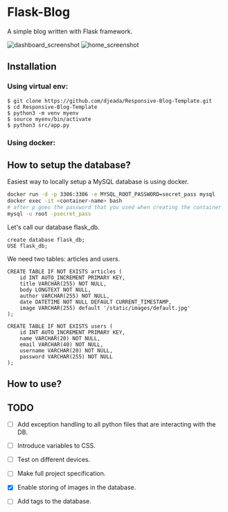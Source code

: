 # Flask-Blog
A simple blog written with Flask framework.

![dashboard_screenshot](https://github.com/djeada/Responsive-Blog-Template/blob/main/resources/dashboard_screenshot.png)
![home_screenshot](https://github.com/djeada/Responsive-Blog-Template/blob/main/resources/home_screenshot.png)


## Installation
 
### Using virtual env:
 
    $ git clone https://github.com/djeada/Responsive-Blog-Template.git
    $ cd Responsive-Blog-Template
    $ python3 -m venv myenv
    $ source myenv/bin/activate
    $ python3 src/app.py

### Using docker:


## How to setup the database?

Easiest way to locally setup a MySQL database is using docker.

```bash
docker run -d -p 3306:3306 -e MYSQL_ROOT_PASSWORD=secret_pass mysql
docker exec -it <container-name> bash
# after p goes the password that you used when creating the container
mysql -u root -psecret_pass
```

Let's call our database flask_db.

```MySQL
create database flask_db;
USE flask_db;
```

We need two tables: articles and users.

```MySQL
CREATE TABLE IF NOT EXISTS articles (
    id INT AUTO_INCREMENT PRIMARY KEY,
    title VARCHAR(255) NOT NULL,
    body LONGTEXT NOT NULL,
    author VARCHAR(255) NOT NULL,
    date DATETIME NOT NULL DEFAULT CURRENT_TIMESTAMP,
    image VARCHAR(255) default '/static/images/default.jpg'
);
```
    
```MySQL
CREATE TABLE IF NOT EXISTS users (
    id INT AUTO_INCREMENT PRIMARY KEY,
    name VARCHAR(20) NOT NULL,
    email VARCHAR(40) NOT NULL,
    username VARCHAR(20) NOT NULL,
    password VARCHAR(255) NOT NULL
);
```


## How to use?


## TODO

- [ ] Add exception handling to all python files that are interacting with the DB.
- [ ] Introduce variables to CSS.
- [ ] Test on different devices.
- [ ] Make full project specification.
- [x] Enable storing of images in the database.
- [ ] Add tags to the database.

